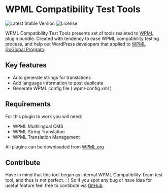 # WPML Compatibility Test Tools

![Latest Stable Version](https://img.shields.io/badge/stable-1.2-green.svg?style=flat-squar)
![License](https://img.shields.io/badge/license-GPLv2-red.svg?style=flat-squar)


WPML Compatibility Test Tools presents set of tools realeted to [WPML](https://wpml.org) plugin bundle. Created with tendency to ease WPML compatibility testing process, and help out WordPress developers that applied to [WPML GoGlobal Program](https://wpml.org/documentation/theme-compatibility/go-global-program/).


## Key features

- Auto generate strings for translations
- Add language information to post duplicate
- Generate WPML config file ( wpml-config.xml )


## Requirements

For this plugin to work you will need:

- WPML Multilingual CMS
- WPML String Translation
- WPML Translation Management

All plugins can be downloaded from [WPML.org](https://wpml.org/purchase/)


## Contribute

Have in mind that this tool began as internal WPML Compatibility Team test tool, and thus is not perfect. : )
So if you spot any bug or have idea for useful feature feel free to contibute via [GitHub]().